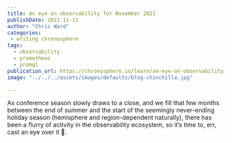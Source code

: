 ```yaml
---
title: An eye on observability for November 2021
publishDate: 2021-11-11
author: "Chris Ward"
categories:
 - writing chronosphere
tags:
  - observability
  - prometheus
  - promql
publication_url: https://chronosphere.io/learn/an-eye-on-observability-for-november-2021/
image: "../../../assets/images/defaults/blog-chinchilla.jpg"

---
```


As conference season slowly draws to a close, and we fill that few months between the end of summer and the start of the seemingly never-ending holiday season (hemisphere and region-dependent naturally), there has been a flurry of activity in the observability ecosystem, so it’s time to, err, cast an eye over it 😬.